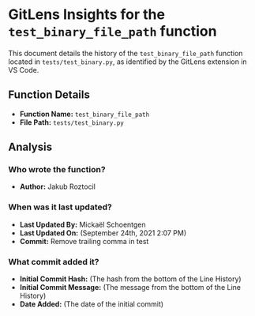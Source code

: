 # GitLens Insights for the `test_binary_file_path` function

This document details the history of the `test_binary_file_path` function located in `tests/test_binary.py`, as identified by the GitLens extension in VS Code.

## Function Details

- **Function Name:** `test_binary_file_path`
- **File Path:** `tests/test_binary.py`

## Analysis

### Who wrote the function?

- **Author:**  Jakub Roztocil 

### When was it last updated?

- **Last Updated By:**  Mickaël Schoentgen
- **Last Updated On:** (September 24th, 2021 2:07 PM) 
- **Commit:** Remove trailing comma in test

### What commit added it?

- **Initial Commit Hash:** (The hash from the bottom of the Line History)
- **Initial Commit Message:** (The message from the bottom of the Line History)
- **Date Added:** (The date of the initial commit)